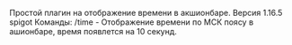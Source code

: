Простой плагин на отображение времени в акшионбаре.
Версия 1.16.5 spigot
Команды:
  /time - Отображение времени по МСК поясу в ашионбаре, время появлется на 10 секунд.
